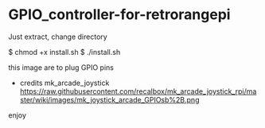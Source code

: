 # GPIO_controller-for-retrorangepi

Just extract, change directory

$ chmod +x install.sh
$ ./install.sh

this image are to plug GPIO pins
* credits mk_arcade_joystick
https://raw.githubusercontent.com/recalbox/mk_arcade_joystick_rpi/master/wiki/images/mk_joystick_arcade_GPIOsb%2B.png

enjoy
